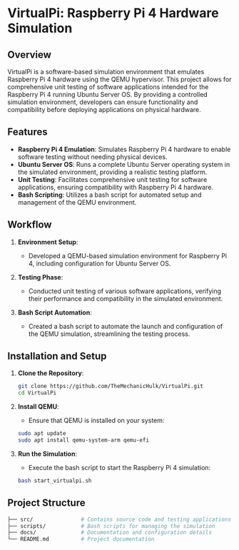 # VirtualPi: Raspberry Pi 4 Hardware Simulation

## Overview
VirtualPi is a software-based simulation environment that emulates Raspberry Pi 4 hardware using the QEMU hypervisor. This project allows for comprehensive unit testing of software applications intended for the Raspberry Pi 4 running Ubuntu Server OS. By providing a controlled simulation environment, developers can ensure functionality and compatibility before deploying applications on physical hardware.

## Features
- **Raspberry Pi 4 Emulation**: Simulates Raspberry Pi 4 hardware to enable software testing without needing physical devices.
- **Ubuntu Server OS**: Runs a complete Ubuntu Server operating system in the simulated environment, providing a realistic testing platform.
- **Unit Testing**: Facilitates comprehensive unit testing for software applications, ensuring compatibility with Raspberry Pi 4 hardware.
- **Bash Scripting**: Utilizes a bash script for automated setup and management of the QEMU environment.

## Workflow
1. **Environment Setup**:
    - Developed a QEMU-based simulation environment for Raspberry Pi 4, including configuration for Ubuntu Server OS.
  
2. **Testing Phase**:
    - Conducted unit testing of various software applications, verifying their performance and compatibility in the simulated environment.

3. **Bash Script Automation**:
    - Created a bash script to automate the launch and configuration of the QEMU simulation, streamlining the testing process.

## Installation and Setup
1. **Clone the Repository**:
    ```bash
    git clone https://github.com/TheMechanicHulk/VirtualPi.git
    cd VirtualPi
    ```

2. **Install QEMU**:
    - Ensure that QEMU is installed on your system:
    ```bash
    sudo apt update
    sudo apt install qemu-system-arm qemu-efi
    ```

3. **Run the Simulation**:
    - Execute the bash script to start the Raspberry Pi 4 simulation:
    ```bash
    bash start_virtualpi.sh
    ```

## Project Structure
```bash
├── src/               # Contains source code and testing applications
├── scripts/           # Bash scripts for managing the simulation
├── docs/              # Documentation and configuration details
└── README.md          # Project documentation
